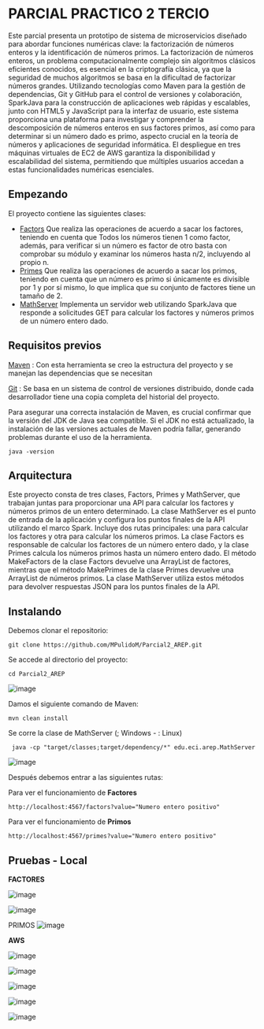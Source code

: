 # PARCIAL PRACTICO 2 TERCIO

Este parcial presenta un prototipo de sistema de microservicios diseñado para abordar funciones numéricas clave: la factorización de números enteros y la identificación de números primos. La factorización de números enteros, un problema computacionalmente complejo sin algoritmos clásicos eficientes conocidos, es esencial en la criptografía clásica, ya que la seguridad de muchos algoritmos se basa en la dificultad de factorizar números grandes. Utilizando tecnologías como Maven para la gestión de dependencias, Git y GitHub para el control de versiones y colaboración, SparkJava para la construcción de aplicaciones web rápidas y escalables, junto con HTML5 y JavaScript para la interfaz de usuario, este sistema proporciona una plataforma para investigar y comprender la descomposición de números enteros en sus factores primos, así como para determinar si un número dado es primo, aspecto crucial en la teoría de números y aplicaciones de seguridad informática. El despliegue en tres máquinas virtuales de EC2 de AWS garantiza la disponibilidad y escalabilidad del sistema, permitiendo que múltiples usuarios accedan a estas funcionalidades numéricas esenciales.

## Empezando

El proyecto contiene las siguientes clases:
- [Factors](https://github.com/MPulidoM/Parcial2_AREP/blob/main/src/main/java/edu/eci/arep/Factors.java) Que realiza las operaciones de acuerdo a sacar los factores, teniendo en cuenta que Todos los números tienen 1 como factor, además, para verificar si un número es factor de otro basta con comprobar su módulo y examinar los números hasta n/2, incluyendo al propio n.
-  [Primes](https://github.com/MPulidoM/Parcial2_AREP/blob/main/src/main/java/edu/eci/arep/Primes.java) Que realiza las operaciones de acuerdo a sacar los primos, teniendo en cuenta que un número es primo si únicamente es divisible por 1 y por sí mismo, lo que implica que su conjunto de factores tiene un tamaño de 2.
-  [MathServer](https://github.com/MPulidoM/Parcial2_AREP/blob/main/src/main/java/edu/eci/arep/MathServer.java) Implementa un servidor web utilizando SparkJava que responde a solicitudes GET para calcular los factores y números primos de un número entero dado.

## Requisitos previos

[Maven](https://maven.apache.org/) : Con esta herramienta se creo la estructura del proyecto y se manejan las dependencias que se necesitan

[Git](https://git-scm.com/) : Se basa en un sistema de control de versiones distribuido, donde cada desarrollador tiene una copia completa del historial del proyecto.

Para asegurar una correcta instalación de Maven, es crucial confirmar que la versión del JDK de Java sea compatible. Si el JDK no está actualizado, la instalación de las versiones actuales de Maven podría fallar, generando problemas durante el uso de la herramienta.
```
java -version 
```

## Arquitectura
Este proyecto consta de tres clases, Factors, Primes y MathServer, que trabajan juntas para proporcionar una API para calcular los factores y números primos de un entero determinado. La clase MathServer es el punto de entrada de la aplicación y configura los puntos finales de la API utilizando el marco Spark. Incluye dos rutas principales: una para calcular los factores y otra para calcular los números primos. La clase Factors es responsable de calcular los factores de un número entero dado, y la clase Primes calcula los números primos hasta un número entero dado. El método MakeFactors de la clase Factors devuelve una ArrayList de factores, mientras que el método MakePrimes de la clase Primes devuelve una ArrayList de números primos. La clase MathServer utiliza estos métodos para devolver respuestas JSON para los puntos finales de la API.



## Instalando

Debemos clonar el repositorio:
```
git clone https://github.com/MPulidoM/Parcial2_AREP.git
```
Se accede al directorio del proyecto:
```
cd Parcial2_AREP
```
![image](https://github.com/MPulidoM/Parcial2_AREP/assets/118181543/a612a531-d6ef-490f-9869-a2e17878255e)

Damos el siguiente comando de Maven:
```
mvn clean install
```
Se corre la clase de MathServer (; Windows - : Linux)
```
 java -cp "target/classes;target/dependency/*" edu.eci.arep.MathServer
```
![image](https://github.com/MPulidoM/Parcial2_AREP/assets/118181543/cf827730-de73-4c1f-8dfb-423bbcd7acb6)

Después debemos entrar a las siguientes rutas:

Para ver el funcionamiento de **Factores**
```
http://localhost:4567/factors?value="Numero entero positivo"
```
Para ver el funcionamiento de **Primos**
```
http://localhost:4567/primes?value="Numero entero positivo"
```

## Pruebas - Local

**FACTORES**

![image](https://github.com/MPulidoM/Parcial2_AREP/assets/118181543/c4ee943f-f978-46ae-8c91-4b7d4b86e115)

![image](https://github.com/MPulidoM/Parcial2_AREP/assets/118181543/0ca3c91b-f556-4cec-b567-ab230a950d5c)

PRIMOS
![image](https://github.com/MPulidoM/Parcial2_AREP/assets/118181543/977967a9-99b0-455c-b493-ea40e30b5464)



**AWS**

![image](https://github.com/MPulidoM/Parcial2_AREP/assets/118181543/5c5a46bd-a6dd-4825-9777-d1a836a7947a)

![image](https://github.com/MPulidoM/Parcial2_AREP/assets/118181543/66198177-a7d6-4fde-91f3-584aecb9c4f0)

![image](https://github.com/MPulidoM/Parcial2_AREP/assets/118181543/db7e234e-4a05-4371-b368-977398359638)

![image](https://github.com/MPulidoM/Parcial2_AREP/assets/118181543/c6a41477-1a84-4a7f-8f9c-ad705c2d98a5)


![image](https://github.com/MPulidoM/Parcial2_AREP/assets/118181543/44761ba9-12c3-4fe6-9dc2-10dab8ce6bcb)











